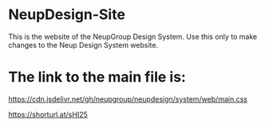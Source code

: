 # NeupDesign-Site
This is the website of the NeupGroup Design System. Use this only to make changes to the Neup Design System website.

# The link to the main file is:
https://cdn.jsdelivr.net/gh/neupgroup/neupdesign/system/web/main.css

https://shorturl.at/sHI25
